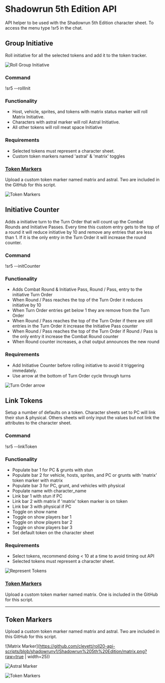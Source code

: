 Shadowrun 5th Edition API
=======================

API helper to be used with the Shadowrun 5th Edition character sheet. To access the menu type !sr5 in the chat.


## Group Initiative

Roll initiative for all the selected tokens and add it to the token tracker.

![Roll Group Initiative](https://github.com/clevett/roll20-api-scripts/blob/shadowrunv1/Shadowrun%205th%20Edition/imgs/groupinit.png?raw=true)

### Command

!sr5 --rollInit

### Functionality

* Host, vehicle, sprites, and tokens with matrix status marker will roll Matrix Initiative.
* Characters with astral marker will roll Astral Initiative.
* All other tokens will roll meat space Initiative

### Requirements

* Selected tokens must represent a character sheet.
* Custom token markers named 'astral' & 'matrix' toggles

### [Token Markers](https://github.com/clevett/roll20-api-scripts/blob/shadowrunv1/Shadowrun%205th%20Edition/README.md#token-markers-2)

Upload a custom token marker named matrix and astral. Two are included in the GitHub for this script.

![Token Markers](https://github.com/clevett/roll20-api-scripts/blob/shadowrunv1/Shadowrun%205th%20Edition/imgs/groupinitIcons.png?raw=true)

## Initiative Counter

Adds a initiative turn to the Turn Order that will count up the Combat Rounds and Initiative Passes. Every time this custom entry gets to the top of a round it will reduce initiative by 10 and remove any entries that are less than 1. If it is the only entry in the Turn Order it will increase the round counter.

### Command

!sr5 --initCounter

### Functionality

* Adds Combat Round & Initiative Pass, Round / Pass, entry to the initiative Turn Order
* When Round / Pass reaches the top of the Turn Order it reduces initiative by 10
* When Turn Order entries get below 1 they are remove from the Turn Order
* When Round / Pass reaches the top of the Turn Order if there are still entries in the Turn Order it increase the Initiative Pass counter
* When Round / Pass reaches the top of the Turn Order if Round / Pass is the only entry it increase the Combat Round counter
* When Round counter increases, a chat output announces the new round

### Requirements

* Add Initiative Counter before rolling initiative to avoid it triggering immedately.
* Use arrow at the bottom of Turn Order cycle through turns

![Turn Order arrow](https://github.com/clevett/roll20-api-scripts/blob/shadowrunv1/Shadowrun%205th%20Edition/imgs/counterarrow.png?raw=true)

## Link Tokens

Setup a number of defaults on a token. Character sheets set to PC will link their stun & physical. Others sheets will only input the values but not link the attributes to the character sheet.

### Command

!sr5 --linkToken

### Functionality

* Populate bar 1 for PC & grunts with stun
* Populate bar 2 for vehicle, hosts, sprites, and PC or grunts with 'matrix' token marker with matrix
* Populate bar 3 for PC, grunt, and vehicles with physical
* Populate name with character_name
* Link bar 1 with stun if PC
* Link bar 2 with matrix if 'matrix' token marker is on token
* Link bar 3 with physical if PC
* Toggle on show name
* Toggle on show players bar 1
* Toggle on show players bar 2
* Toggle on show players bar 3
* Set default token on the character sheet

### Requirements

* Select tokens, recommend doing < 10 at a time to avoid timing out API
* Selected tokens must represent a character sheet.

![Represent Tokens](https://github.com/clevett/roll20-api-scripts/blob/shadowrunv1/Shadowrun%205th%20Edition/imgs/linkerrepcharacter.png?raw=true
)

### [Token Markers](https://github.com/clevett/roll20-api-scripts/blob/shadowrunv1/Shadowrun%205th%20Edition/README.md#token-markers-2)

Upload a custom token marker named matrix. One is included in the GitHub for this script.

---

## Token Markers

Upload a custom token marker named matrix and astral. Two are included in this GitHub for this script.

![Matrix Marker](https://github.com/clevett/roll20-api-scripts/blob/shadowrunv1/Shadowrun%205th%20Edition/matrix.png?raw=true | width=25))

![Astral Marker](https://github.com/clevett/roll20-api-scripts/blob/shadowrunv1/Shadowrun%205th%20Edition/astral.png?raw=true=25x25)

![Token Markers](https://raw.githubusercontent.com/clevett/roll20-api-scripts/shadowrunv1/Shadowrun%205th%20Edition/imgs/groupiniTokenMarkers.png)
